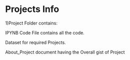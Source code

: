 # Projects Info

1)Project Folder contains:
  
  IPYNB Code File contains all the code.
  
  Dataset for required Projects.
  
  About_Project document having the Overall gist of Project
